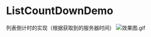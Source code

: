 # ListCountDownDemo
列表倒计时的实现（根据获取到的服务器时间）
![效果图.gif](http://upload-images.jianshu.io/upload_images/4676229-05cd8b0b3922e0bd.gif?imageMogr2/auto-orient/strip)